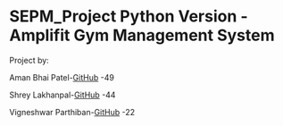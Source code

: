 # SEPM_Project Python Version - Amplifit Gym Management System
Project by:

Aman Bhai Patel-[GitHub](https://www.github.com/amanbp)           -49

Shrey Lakhanpal-[GitHub](https://www.github.com/shreylakhanpal4)  -44

Vigneshwar Parthiban-[GitHub](https://www.github.com/VigneshwarP) -22
